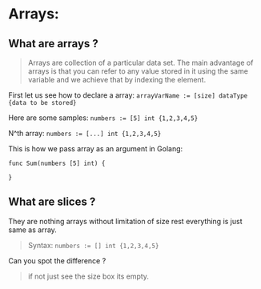 # Arrays:

## What are arrays ? 

> Arrays are collection of a particular data set. The main advantage of arrays is that you can refer to any value stored in it using the same variable and we achieve that by indexing the element. 

First let us see how to declare a array:
`arrayVarName := [size] dataType {data to be stored}`

Here are some samples: 
`numbers := [5] int {1,2,3,4,5}`

N^th array: 
`numbers := [...] int {1,2,3,4,5}`

This is how we pass array as an argument in Golang: 

```
func Sum(numbers [5] int) {

}

```

## What are slices ? 

They are nothing arrays without limitation of size rest everything is just same as array. 

> Syntax: 
`numbers := [] int {1,2,3,4,5}`

Can you spot the difference ?
> if not just see the size box its empty. 
